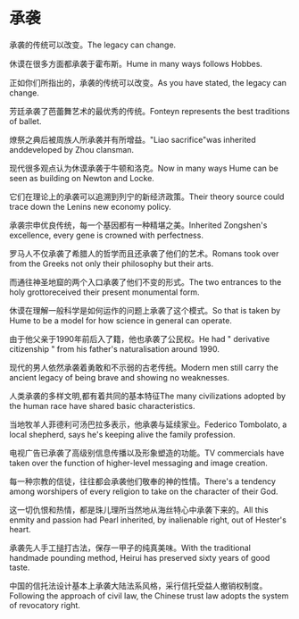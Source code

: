 # 承袭

<p><span class="chinese">承袭的传统可以改变。</span><span class="english">The legacy can change.</span></p>

<p><span class="chinese">休谟在很多方面都承袭于霍布斯。</span><span class="english">Hume in many ways follows Hobbes.</span></p>

<p><span class="chinese">正如你们所指出的，承袭的传统可以改变。</span><span class="english">As you have stated, the legacy can change.</span></p>

<p><span class="chinese">芳廷承袭了芭蕾舞艺术的最优秀的传统。</span><span class="english">Fonteyn represents the best traditions of ballet.</span></p>

<p><span class="chinese">燎祭之典后被周族人所承袭并有所增益。</span><span class="english">"Liao sacrifice"was inherited anddeveloped by Zhou clansman.</span></p>

<p><span class="chinese">现代很多观点认为休谟承袭于牛顿和洛克。</span><span class="english">Now in many ways Hume can be seen as building on Newton and Locke.</span></p>

<p><span class="chinese">它们在理论上的承袭可以追溯到列宁的新经济政策。</span><span class="english">Their theory source could trace down the Lenins new economy policy.</span></p>

<p><span class="chinese">承袭宗申优良传统，每一个基因都有一种精堪之美。</span><span class="english">Inherited Zongshen's excellence, every gene is crowned with perfectness.</span></p>

<p><span class="chinese">罗马人不仅承袭了希腊人的哲学而且还承袭了他们的艺术。</span><span class="english">Romans took over from the Greeks not only their philosophy but their arts.</span></p>

<p><span class="chinese">而通往神圣地窟的两个入口承袭了他们不变的形式。</span><span class="english">The two entrances to the holy grottoreceived their present monumental form.</span></p>

<p><span class="chinese">休谟在理解一般科学是如何运作的问题上承袭了这个模式。</span><span class="english">So that is taken by Hume to be a model for how science in general can operate.</span></p>

<p><span class="chinese">由于他父亲于1990年前后入了籍，他也承袭了公民权。</span><span class="english">He had " derivative citizenship " from his father's naturalisation around 1990.</span></p>

<p><span class="chinese">现代的男人依然承袭着勇敢和不示弱的古老传统。</span><span class="english">Modern men still carry the ancient legacy of being brave and showing no weaknesses.</span></p>

<p><span class="chinese">人类承袭的多样文明,都有着共同的基本特征</span><span class="english">The many civilizations adopted by the human race have shared basic characteristics.</span></p>

<p><span class="chinese">当地牧羊人菲德利可汤巴拉多表示，他承袭与延续家业。</span><span class="english">Federico Tombolato, a local shepherd, says he's keeping alive the family profession.</span></p>

<p><span class="chinese">电视广告已承袭了高级别信息传播以及形象塑造的功能。</span><span class="english">TV commercials have taken over the function of higher-level messaging and image creation.</span></p>

<p><span class="chinese">每一种宗教的信徒，往往都会承袭他们敬奉的神的性情。</span><span class="english">There's a tendency among worshipers of every religion to take on the character of their God.</span></p>

<p><span class="chinese">这一切仇恨和热情，都是珠儿理所当然地从海丝特心中承袭下来的。</span><span class="english">All this enmity and passion had Pearl inherited, by inalienable right, out of Hester's heart.</span></p>

<p><span class="chinese">承袭先人手工搥打古法，保存一甲子的纯真美味。</span><span class="english">With the traditional handmade pounding method, Heirui has preserved sixty years of good taste.</span></p>

<p><span class="chinese">中国的信托法设计基本上承袭大陆法系风格，采行信托受益人撤销权制度。</span><span class="english">Following the approach of civil law, the Chinese trust law adopts the system of revocatory right.</span></p>

